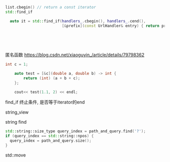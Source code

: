 ```c++
list.cbegin() // return a const iterator
std::find_if

  auto it = std::find_if(handlers_.cbegin(), handlers_.cend(),
                         [&prefix](const UrlHandler& entry) { return prefix == entry.prefix_; }); // lambda
             
             
             
             
```


匿名函数
https://blog.csdn.net/xiaoguyin_/article/details/79798362


```c++
int c = 1;

    auto test = [&c](double a, double b) -> int {
        return (int) (a + b + c);
    };

    cout<< test(1.1, 2) << endl;
```


find_if   终止条件, 是否等于iterator的end


string_view 



string find
```c++
std::string::size_type query_index = path_and_query.find('?');
if (query_index == std::string::npos) {
  query_index = path_and_query.size();
}
```


std::move